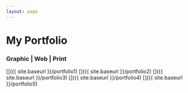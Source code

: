 ```yaml
---
layout: page
---
```


# My Portfolio

### Graphic | Web | Print
[]({{ site.baseurl }}/portfolio1)
[]({{ site.baseurl }}/portfolio2)
[]({{ site.baseurl }}/portfolio3)
[]({{ site.baseurl }}/portfolio4)
[]({{ site.baseurl }}/portfolio5)
